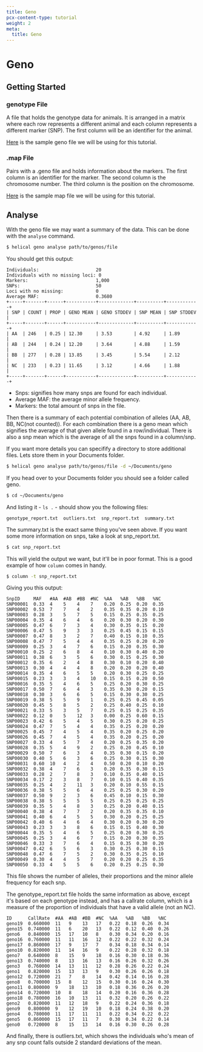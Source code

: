 ```yaml
---
title: Geno
pcx-content-type: tutorial
weight: 2
meta:
  title: Geno
---
```


# Geno

## Getting Started

### genotype File

A file that holds the genotype data for animals. It is arranged in a matrix where each row represents a different animal and each column represents a different marker (SNP). The first column will be an identifier for the animal.

<a href="./../../../geno/genos" download>Here</a> is the sample geno file we will be using for this tutorial.

### .map File

Pairs with a .geno file and holds information about the markers. The first column is an identifier for the marker. The second column is the chromosome number. The third column is the position on the chromosome.

<a href="./../../../geno/genos.map" download>Here</a> is the sample map file we will be using for this tutorial.

## Analyse

With the geno file we may want a summary of the data. This can be done with the `analyse` command.

```sh
$ helical geno analyse path/to/genos/file
```

You should get this output:

```
Individuals:                     20
Individuals with no missing loci: 0
Markers:                         1,000
SNPs:                            50
Loci with no missing:            0
Average MAF:                     0.3680
+-----+-------+------+-----------+-------------+----------+------------+
| SNP | COUNT | PROP | GENO MEAN | GENO STDDEV | SNP MEAN | SNP STDDEV |
+-----+-------+------+-----------+-------------+----------+------------+
| AA  | 246   | 0.25 | 12.30     | 3.53        | 4.92     | 1.89       |
| AB  | 244   | 0.24 | 12.20     | 3.64        | 4.88     | 1.59       |
| BB  | 277   | 0.28 | 13.85     | 3.45        | 5.54     | 2.12       |
| NC  | 233   | 0.23 | 11.65     | 3.12        | 4.66     | 1.88       |
+-----+-------+------+-----------+-------------+----------+------------+
```

- Snps: signifies how many snps are found for each individual.
- Average MAF: the average minor allele frequency.
- Markers: the total amount of snps in the file.

Then there is a summary of each potential combination of alleles (AA, AB, BB, NC(not counted)).
For each combination there is a geno mean which signifies the average of that given allele found in a row/individual. There is also a snp mean which is the average of all the snps found in a column/snp.

If you want more details you can specifify a directory to store additional files. Lets store them in your Documents folder.

```sh
$ helical geno analyse path/to/genos/file -d ~/Documents/geno
```

If you head over to your Documents folder you should see a folder called geno.

```sh
$ cd ~/Documents/geno
```

And listing it - `ls .` - should show you the following files:

```
genotype_report.txt  outliers.txt  snp_report.txt  summary.txt
```

The summary.txt is the exact same thing you've seen above.
If you want some more information on snps, take a look at snp_report.txt.

```sh
$ cat snp_report.txt
```

This will yield the output we want, but it'll be in poor format. This is a good example of how `column` comes in handy.

```sh
$ column -t snp_report.txt
```

Giving you this output:

```
SnpID     MAF   #AA  #AB  #BB  #NC  %AA   %AB   %BB   %NC
SNP00001  0.33  4    5    4    7    0.20  0.25  0.20  0.35
SNP00002  0.53  7    7    4    2    0.35  0.35  0.20  0.10
SNP00003  0.28  3    5    7    5    0.15  0.25  0.35  0.25
SNP00004  0.35  4    6    4    6    0.20  0.30  0.20  0.30
SNP00005  0.47  6    7    3    4    0.30  0.35  0.15  0.20
SNP00006  0.47  5    9    3    3    0.25  0.45  0.15  0.15
SNP00007  0.47  8    3    2    7    0.40  0.15  0.10  0.35
SNP00008  0.47  7    5    4    4    0.35  0.25  0.20  0.20
SNP00009  0.25  3    4    7    6    0.15  0.20  0.35  0.30
SNP00010  0.25  2    6    8    4    0.10  0.30  0.40  0.20
SNP00011  0.38  6    3    5    6    0.30  0.15  0.25  0.30
SNP00012  0.35  6    2    4    8    0.30  0.10  0.20  0.40
SNP00013  0.30  4    4    4    8    0.20  0.20  0.20  0.40
SNP00014  0.35  4    6    5    5    0.20  0.30  0.25  0.25
SNP00015  0.23  3    3    4    10   0.15  0.15  0.20  0.50
SNP00016  0.35  5    4    6    5    0.25  0.20  0.30  0.25
SNP00017  0.50  7    6    4    3    0.35  0.30  0.20  0.15
SNP00018  0.30  3    6    6    5    0.15  0.30  0.30  0.25
SNP00019  0.38  5    5    9    1    0.25  0.25  0.45  0.05
SNP00020  0.45  5    8    5    2    0.25  0.40  0.25  0.10
SNP00021  0.33  5    3    5    7    0.25  0.15  0.25  0.35
SNP00022  0.12  0    5    12   3    0.00  0.25  0.60  0.15
SNP00023  0.42  6    5    4    5    0.30  0.25  0.20  0.25
SNP00024  0.47  7    5    4    4    0.35  0.25  0.20  0.20
SNP00025  0.45  7    4    5    4    0.35  0.20  0.25  0.20
SNP00026  0.45  7    4    5    4    0.35  0.20  0.25  0.20
SNP00027  0.33  4    5    7    4    0.20  0.25  0.35  0.20
SNP00028  0.35  5    4    9    2    0.25  0.20  0.45  0.10
SNP00029  0.50  7    6    3    4    0.35  0.30  0.15  0.20
SNP00030  0.40  5    6    3    6    0.25  0.30  0.15  0.30
SNP00031  0.60  10   4    2    4    0.50  0.20  0.10  0.20
SNP00032  0.38  4    7    6    3    0.20  0.35  0.30  0.15
SNP00033  0.28  2    7    8    3    0.10  0.35  0.40  0.15
SNP00034  0.17  2    3    8    7    0.10  0.15  0.40  0.35
SNP00035  0.25  4    2    11   3    0.20  0.10  0.55  0.15
SNP00036  0.38  5    5    6    4    0.25  0.25  0.30  0.20
SNP00037  0.50  9    2    3    6    0.45  0.10  0.15  0.30
SNP00038  0.38  5    5    5    5    0.25  0.25  0.25  0.25
SNP00039  0.35  5    4    8    3    0.25  0.20  0.40  0.15
SNP00040  0.38  4    7    7    2    0.20  0.35  0.35  0.10
SNP00041  0.40  6    4    5    5    0.30  0.20  0.25  0.25
SNP00042  0.40  6    4    6    4    0.30  0.20  0.30  0.20
SNP00043  0.23  3    3    8    6    0.15  0.15  0.40  0.30
SNP00044  0.35  5    4    6    5    0.25  0.20  0.30  0.25
SNP00045  0.25  3    4    6    7    0.15  0.20  0.30  0.35
SNP00046  0.33  3    7    6    4    0.15  0.35  0.30  0.20
SNP00047  0.42  6    5    6    3    0.30  0.25  0.30  0.15
SNP00048  0.47  6    7    5    2    0.30  0.35  0.25  0.10
SNP00049  0.30  4    4    5    7    0.20  0.20  0.25  0.35
SNP00050  0.33  4    5    5    6    0.20  0.25  0.25  0.30
```

This file shows the number of alleles, their proportions and the minor allele frequency for each snp.

The genotype_report.txt file holds the same information as above, except it's based on each genotype instead, and has a callrate column,
which is a measure of the proportion of individuals that have a valid allele (not an NC).

```
ID      CallRate  #AA  #AB  #BB  #NC  %AA   %AB   %BB   %NC
geno19  0.660000  11   9    13   17   0.22  0.18  0.26  0.34
geno15  0.740000  11   6    20   13   0.22  0.12  0.40  0.26
geno6   0.840000  15   17   10   8    0.30  0.34  0.20  0.16
geno16  0.760000  11   11   16   12   0.22  0.22  0.32  0.24
geno17  0.860000  17   9    17   7    0.34  0.18  0.34  0.14
geno10  0.820000  11   14   16   9    0.22  0.28  0.32  0.18
geno7   0.640000  8    15   9    18   0.16  0.30  0.18  0.36
geno13  0.740000  8    13   16   13   0.16  0.26  0.32  0.26
geno3   0.760000  14   13   11   12   0.28  0.26  0.22  0.24
geno1   0.820000  15   13   13   9    0.30  0.26  0.26  0.18
geno12  0.720000  21   7    8    14   0.42  0.14  0.16  0.28
geno8   0.700000  15   8    12   15   0.30  0.16  0.24  0.30
geno11  0.800000  9    18   13   10   0.18  0.36  0.26  0.20
geno14  0.720000  10   8    18   14   0.20  0.16  0.36  0.28
geno18  0.780000  16   10   13   11   0.32  0.20  0.26  0.22
geno2   0.820000  11   12   18   9    0.22  0.24  0.36  0.18
geno9   0.800000  9    12   19   10   0.18  0.24  0.38  0.20
geno4   0.780000  11   17   11   11   0.22  0.34  0.22  0.22
geno5   0.860000  15   17   11   7    0.30  0.34  0.22  0.14
geno0   0.720000  8    15   13   14   0.16  0.30  0.26  0.28
```

And finally, there is outliers.txt, which shows the individuals who's mean of any snp count falls outside 2 standard deviations of the mean.

